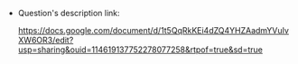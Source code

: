 + Question's description link:

    https://docs.google.com/document/d/1t5QqRkKEi4dZQ4YHZAadmYVuIvXW6OR3/edit?usp=sharing&ouid=114619137752278077258&rtpof=true&sd=true